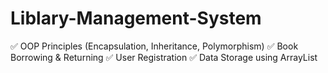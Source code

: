 # Liblary-Management-System

✅ OOP Principles (Encapsulation, Inheritance, Polymorphism)
✅ Book Borrowing & Returning
✅ User Registration
✅ Data Storage using ArrayList
